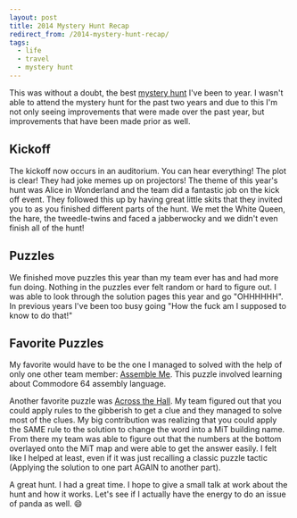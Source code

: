 ```yaml
---
layout: post
title: 2014 Mystery Hunt Recap
redirect_from: /2014-mystery-hunt-recap/
tags:
  - life
  - travel
  - mystery hunt
---
```


This was without a doubt, the best
[mystery hunt](http://web.mit.edu/puzzle/www/) I've been to year. I wasn't able
to attend the mystery hunt for the past two years and due to this I'm not only
seeing improvements that were made over the past year, but improvements that
have been made prior as well.

## Kickoff

The kickoff now occurs in an auditorium. You can hear everything! The plot is
clear! They had joke memes up on projectors! The theme of this year's hunt was
Alice in Wonderland and the team did a fantastic job on the kick off event. They
followed this up by having great little skits that they invited you to as you
finished different parts of the hunt. We met the White Queen, the hare, the
tweedle-twins and faced a jabberwocky and we didn't even finish all of the hunt!

## Puzzles

We finished move puzzles this year than my team ever has and had more fun
doing. Nothing in the puzzles ever felt random or hard to figure out. I was able
to look through the solution pages this year and go "OHHHHHH". In previous years
I've been too busy going "How the fuck am I supposed to know to do that!"

## Favorite Puzzles

My favorite would have to be the one I managed to solved with the help of only
one other team member:
[Assemble Me](http://web.mit.edu/puzzle/www/2014/puzzle/assemble_me/). This
puzzle involved learning about Commodore 64 assembly language.

Another favorite puzzle was
[Across the Hall](http://web.mit.edu/puzzle/www/2014/puzzle/across_the_hall/). My
team figured out that you could apply rules to the gibberish to get a clue and
they managed to solve most of the clues. My big contribution was realizing that
you could apply the SAME rule to the solution to change the word into a MiT
building name. From there my team was able to figure out that the numbers at the
bottom overlayed onto the MiT map and were able to get the answer easily. I felt
like I helped at least, even if it was just recalling a classic puzzle tactic
(Applying the solution to one part AGAIN to another part).

A great hunt. I had a great time. I hope to give a small talk at work about the
hunt and how it works. Let's see if I actually have the energy to do an issue of
panda as well. :smile:

